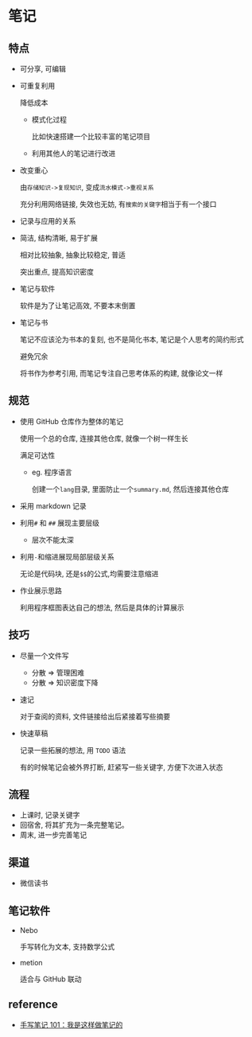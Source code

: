 # 笔记

## 特点

- 可分享, 可编辑

- 可重复利用

  降低成本

  - 模式化过程

    比如快速搭建一个比较丰富的笔记项目

  - 利用其他人的笔记进行改进

- 改变重心

  由`存储知识->复现知识`, 变成`流水模式->重视关系`

  充分利用网络链接, 失效也无妨, 有`搜索的关键字`相当于有一个接口

- 记录与应用的关系

- 简洁, 结构清晰, 易于扩展

  相对比较抽象, 抽象比较稳定, 普适

  突出重点, 提高知识密度

- 笔记与软件

  软件是为了让笔记高效, 不要本末倒置

- 笔记与书

  笔记不应该沦为书本的复刻, 也不是简化书本, 笔记是个人思考的简约形式

  避免冗余

  将书作为参考引用, 而笔记专注自己思考体系的构建, 就像论文一样

## 规范

- 使用 GitHub 仓库作为整体的笔记

  使用一个总的仓库, 连接其他仓库, 就像一个树一样生长

  满足可达性

  - eg. 程序语言

    创建一个`lang`目录, 里面防止一个`summary.md`, 然后连接其他仓库

- 采用 markdown 记录

- 利用`#` 和 `##` 展现主要层级

  - 层次不能太深

- 利用`-`和缩进展现局部层级关系

  无论是代码块, 还是`$$`的公式,均需要注意缩进

- 作业展示思路

  利用程序框图表达自己的想法, 然后是具体的计算展示

## 技巧

- 尽量一个文件写

  - 分散 => 管理困难
  - 分散 => 知识密度下降

- 速记

  对于查阅的资料, 文件链接给出后紧接着写些摘要

- 快速草稿

  记录一些拓展的想法, 用 `TODO` 语法

  有的时候笔记会被外界打断, 赶紧写一些关键字, 方便下次进入状态

## 流程

- 上课时, 记录关键字
- 回宿舍, 将其扩充为一条完整笔记。
- 周末, 进一步完善笔记

## 渠道

- 微信读书

## 笔记软件

- Nebo

  手写转化为文本, 支持数学公式

- metion

  适合与 GitHub 联动

## reference

- [手写笔记 101：我是这样做笔记的](https://zhuanlan.zhihu.com/p/28606018)
